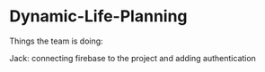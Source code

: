 # Dynamic-Life-Planning

Things the team is doing:

Jack: connecting firebase to the project and adding authentication

